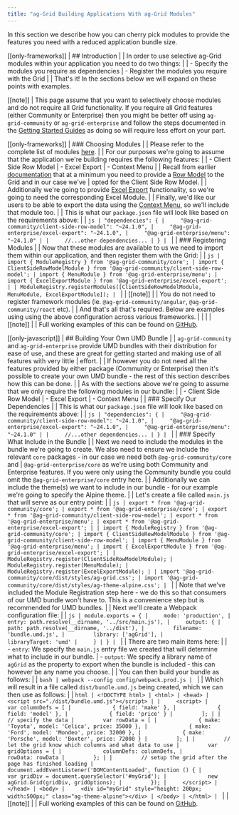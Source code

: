 ```yaml
---
title: "ag-Grid Building Applications With ag-Grid Modules"
---
```


In this section we describe how you can cherry pick modules to provide the features you need with a reduced application bundle size.

[[only-frameworks]]
| ## Introduction
|
| In order to use selective ag-Grid modules within your application you need to do two things:
|
| - Specify the modules you require as dependencies
| - Register the modules you require with the Grid
|
| That's it! In the sections below we will expand on these points with examples.

[[note]]
| This page assume that you want to selectively choose modules and do not require all Grid functionality. If you require all Grid features (either Community or Enterprise) then you might be better off using `ag-grid-community` or `ag-grid-enterprise` and follow the steps documented in the [Getting Started Guides](../getting-started/) as doing so will require less effort on your part.

[[only-frameworks]]
| ### Choosing Modules
|
| Please refer to the complete list of modules [here](../grid-modules/#modules).
|
| For our purposes we're going to assume that the application we're building requires the following features:
|
| - Client Side Row Model
| - Excel Export
| - Context Menu
|
| Recall from earlier [documentation](../grid-modules/#providing-modules-to-individual-grids) that at a minimum you need to provide a [Row Model](../row-models/) to the Grid and in our case we've | opted for the Client Side Row Model.
|
| Additionally we're going to provide [Excel Export](../grid-excel/) functionality, so we're going to need the corresponding Excel Module.
|
| Finally, we'd like our users to be able to export the data using the [Context Menu](../context-menu/), so we'll include that module too.
|
| This is what our `package.json` file will look like based on the requirements above:
|
| ```js
| "dependencies": {
|     "@ag-grid-community/client-side-row-model": "~24.1.0",
|     "@ag-grid-enterprise/excel-export": "~24.1.0",
|     "@ag-grid-enterprise/menu": "~24.1.0"
|
|     //...other dependencies...
| }
| ```
|
| ### Registering Modules
|
| Now that these modules are available to us we need to import them within our application, and then register them with the Grid:
|
| ```js
| import { ModuleRegistry } from '@ag-grid-community/core';
| import { ClientSideRowModelModule } from '@ag-grid-community/client-side-row-model';
| import { MenuModule } from '@ag-grid-enterprise/menu';
| import { ExcelExportModule } from '@ag-grid-enterprise/excel-export';
|
| ModuleRegistry.registerModules([ClientSideRowModelModule, MenuModule, ExcelExportModule]);
| ```
|
| [[note]]
| | You do not need to register framework modules (ie. `@ag-grid-community/angular`, `@ag-grid-community/react` etc).
|
| And that's all that's required. Below are examples using using the above configuration across various frameworks.
|
| <grid-example title='Using Modules' name='module-grid' type='multi' options='{ "enterprise": true, "showCode": true }'></grid-example>
|
| [[note]]
| | Full working examples of this can be found on [GitHub](https://github.com/seanlandsman/ag-grid-module-bundling).

[[only-javascript]]
| ## Building Your Own UMD Bundle
|
| `ag-grid-community` and `ag-grid-enterprise` provide UMD bundles with their distribution for ease of use, and these are great for getting started and making use of all features with very little | effort.
|
| If however you do not need all the features provided by either package (Community or Enterprise) then it's possible to create your own UMD bundle - the rest of this section describes how this can be done.
|
| As with the sections above we're going to assume that we only require the following modules in our bundle:
|
| - Client Side Row Model
| - Excel Export
| - Context Menu
|
| ### Specify Our Dependencies
|
| This is what our `package.json` file will look like based on the requirements above:
|
| ```js
| "dependencies": {
|     "@ag-grid-community/client-side-row-model": "~24.1.0",
|     "@ag-grid-enterprise/excel-export": "~24.1.0",
|     "@ag-grid-enterprise/menu": "~24.1.0"
|
|     //...other dependencies...
| }
| ```
|
| ### Specify What Include in the Bundle
|
| Next we need to include the modules in the bundle we're going to create. We also need to ensure we include the relevant `core` packages - in our case we need both `@ag-grid-community/core` and
| `@ag-grid-enterprise/core` as we're using both Community and Enterprise features. If you were only using the Community bundle you could omit the `@ag-grid-enterprise/core` entry here.
|
| Additionally we can include the theme(s) we want to include in our bundle - for our example we're going to specify the Alpine theme.
|
| Let's create a file called `main.js` that will serve as our entry point:
|
| ```js
| export * from '@ag-grid-community/core';
| export * from '@ag-grid-enterprise/core';
| export * from '@ag-grid-community/client-side-row-model';
| export * from '@ag-grid-enterprise/menu';
| export * from '@ag-grid-enterprise/excel-export';
|
| import { ModuleRegistry } from '@ag-grid-community/core';
| import { ClientSideRowModelModule } from '@ag-grid-community/client-side-row-model';
| import { MenuModule } from '@ag-grid-enterprise/menu';
| import { ExcelExportModule } from '@ag-grid-enterprise/excel-export';
|
| ModuleRegistry.register(ClientSideRowModelModule);
| ModuleRegistry.register(MenuModule);
| ModuleRegistry.register(ExcelExportModule);
|
| import '@ag-grid-community/core/dist/styles/ag-grid.css';
| import '@ag-grid-community/core/dist/styles/ag-theme-alpine.css';
| ```
|
| Note that we've included the Module Registration step here - we do this so that consumers of our UMD bundle won't have to. This is a convenience step but is recommended for UMD bundles.
|
| Next we'll create a Webpack configuration file:
|
| ```js
| module.exports = {
|     mode: 'production',
|     entry: path.resolve(__dirname, '../src/main.js'),
|     output: {
|         path: path.resolve(__dirname, '../dist'),
|         filename: 'bundle.umd.js',
|         library: ['agGrid'],
|         libraryTarget: 'umd'
|     }
| }
| ```
|
| There are two main items here:
|
| - `entry`: We specify the `main.js` entry file we created that will determine what to include in our bundle.
| - `output`: We specify a library name of `agGrid` as the property to export when the bundle is included - this can however be any name you choose.
|
| You can then build your bundle as follows:
|
| ```bash
| webpack --config config/webpack.prod.js
| ```
|
| Which will result in a file called `dist/bundle.umd.js` being created, which we can then use as follows:
|
| ```html
| <!DOCTYPE html>
| <html>
| <head>
|     <script src="./dist/bundle.umd.js"></script>
|
|     <script>
|         var columnDefs = [
|             { field: 'make' },
|             { field: 'model' },
|             { field: 'price' }
|         ];
|
|         // specify the data
|         var rowData = [
|             { make: 'Toyota', model: 'Celica', price: 35000 },
|             { make: 'Ford', model: 'Mondeo', price: 32000 },
|             { make: 'Porsche', model: 'Boxter', price: 72000 }
|         ];
|
|         // let the grid know which columns and what data to use
|         var gridOptions = {
|             columnDefs: columnDefs,
|             rowData: rowData
|         };
|
|         // setup the grid after the page has finished loading
|         document.addEventListener('DOMContentLoaded', function () {
|             var gridDiv = document.querySelector('#myGrid');
|             new agGrid.Grid(gridDiv, gridOptions);
|         });
|     </script>
| </head>
| <body>
|     <div id="myGrid" style="height: 200px; width:500px;" class="ag-theme-alpine"></div>
| </body>
| </html>
| ```
|
| [[note]]
| | Full working examples of this can be found on [GitHub](https://github.com/seanlandsman/ag-grid-module-bundling).
